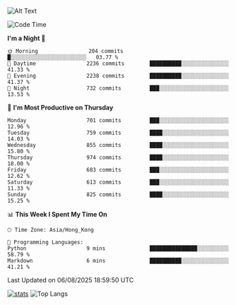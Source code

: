 ![Alt Text](https://media.tenor.com/3Gehha8RO-sAAAAC/goose-dance.gif)

<!--START_SECTION:waka-->
![Code Time](http://img.shields.io/badge/Code%20Time-464%20hrs%209%20mins-blue)

**I'm a Night 🦉** 

```text
🌞 Morning                204 commits         █░░░░░░░░░░░░░░░░░░░░░░░░   03.77 % 
🌆 Daytime                2236 commits        ██████████░░░░░░░░░░░░░░░   41.33 % 
🌃 Evening                2238 commits        ██████████░░░░░░░░░░░░░░░   41.37 % 
🌙 Night                  732 commits         ███░░░░░░░░░░░░░░░░░░░░░░   13.53 % 
```
📅 **I'm Most Productive on Thursday** 

```text
Monday                   701 commits         ███░░░░░░░░░░░░░░░░░░░░░░   12.96 % 
Tuesday                  759 commits         ████░░░░░░░░░░░░░░░░░░░░░   14.03 % 
Wednesday                855 commits         ████░░░░░░░░░░░░░░░░░░░░░   15.80 % 
Thursday                 974 commits         ████░░░░░░░░░░░░░░░░░░░░░   18.00 % 
Friday                   683 commits         ███░░░░░░░░░░░░░░░░░░░░░░   12.62 % 
Saturday                 613 commits         ███░░░░░░░░░░░░░░░░░░░░░░   11.33 % 
Sunday                   825 commits         ████░░░░░░░░░░░░░░░░░░░░░   15.25 % 
```


📊 **This Week I Spent My Time On** 

```text
🕑︎ Time Zone: Asia/Hong_Kong

💬 Programming Languages: 
Python                   9 mins              ███████████████░░░░░░░░░░   58.79 % 
Markdown                 6 mins              ██████████░░░░░░░░░░░░░░░   41.21 % 
```


 Last Updated on 06/08/2025 18:59:50 UTC
<!--END_SECTION:waka-->
[![stats](https://github-readme-stats-rose-phi.vercel.app/api?username=jxncted&count_private=true)](https://github.com/jxncted/github-readme-stats)
![Top Langs](https://github-readme-stats-rose-phi.vercel.app/api/top-langs/?username=jxncted\&layout=compact&hide=c,assembly,jupyter%20notebook)
